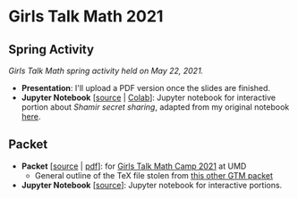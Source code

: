 # Girls Talk Math 2021

## Spring Activity
*Girls Talk Math spring activity held on May 22, 2021.*

- **Presentation**: I'll upload a PDF version once the slides are finished.
- **Jupyter Notebook** [[source](spring/ShamirSS.ipynb) | [Colab](https://colab.research.google.com/drive/1cO3ikhf23UN9ukf1TC2pJR-Z6IqiyS9V?usp=sharing)]: Jupyter notebook for interactive portion about *Shamir secret sharing*, adapted from my original notebook [here](https://github.com/nglaeser/crypto-glossary/blob/main/ShamirSS.ipynb). 

## Packet

- **Packet** [[source](packet/main.tex) | [pdf](packet/main.pdf)]: for [Girls Talk Math Camp 2021](http://gtm.math.umd.edu/virtualcamp2021.html) at UMD
    - General outline of the TeX file stolen from [this other GTM packet](https://github.com/Girls-Talk-Math/curriculum/tree/master/RSA-Encryption-Cryptography)
- **Jupyter Notebook** [[source](packet/secret_sharing.ipynb)]: Jupyter notebook for interactive portions.